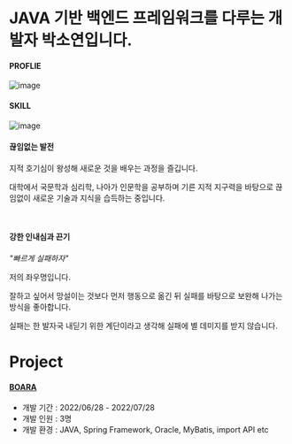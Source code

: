 # JAVA 기반 백엔드 프레임워크를 다루는 개발자 박소연입니다.

#### PROFLIE

![image](https://user-images.githubusercontent.com/100174682/193555450-df9b0f91-3775-4c0d-bc79-db7c65e2805b.png)


#### SKILL

![image](https://user-images.githubusercontent.com/100174682/193554578-9b522238-5a0f-455e-86e7-7628992c2526.png)



#### 끊임없는 발전

지적 호기심이 왕성해 새로운 것을 배우는 과정을 즐깁니다.

대학에서 국문학과 심리학, 나아가 인문학을 공부하며 기른 지적 지구력을 바탕으로 끊임없이 새로운 기술과 지식을 습득하는 중입니다.

&nbsp;

#### 강한 인내심과 끈기


*"빠르게 실패하자"*


저의 좌우명입니다.

잘하고 싶어서 망설이는 것보다 먼저 행동으로 옮긴 뒤 실패를 바탕으로 보완해 나가는 방식을 좋아합니다.

실패는 한 발자국 내딛기 위한 계단이라고 생각해 실패에 별 데미지를 받지 않습니다.



# Project

#### [BOARA](https://github.com/jerryc2uu/Boara)
* 개발 기간 : 2022/06/28 - 2022/07/28
* 개발 인원 : 3명
* 개발 환경 : JAVA, Spring Framework, Oracle, MyBatis, import API etc
